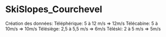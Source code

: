 # SkiSlopes_Courchevel

Création des données:
Téléphérique: 5 à 12 m/s => 12m/s
Télécabine: 5 à 10m/s => 10m/s
Télésiège: 2,5 à 5,5 m/s => 6m/s
Téléski: 2 à 5 m/s => 5m/s
